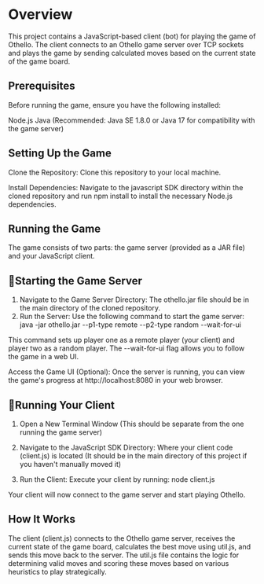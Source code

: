 # Overview
This project contains a JavaScript-based client (bot) for playing the game of Othello. The client connects to an Othello game server over TCP sockets and plays the game by sending calculated moves based on the current state of the game board.

## Prerequisites
Before running the game, ensure you have the following installed:

Node.js
Java (Recommended: Java SE 1.8.0 or Java 17 for compatibility with the game server)

## Setting Up the Game
Clone the Repository: Clone this repository to your local machine.

Install Dependencies: Navigate to the javascript SDK directory within the cloned repository and run npm install to install the necessary Node.js dependencies.

## Running the Game
The game consists of two parts: the game server (provided as a JAR file) and your JavaScript client.

## 🚀Starting the Game Server

1) Navigate to the Game Server Directory: The othello.jar file should be in the main directory of the cloned repository.
2) Run the Server: Use the following command to start the game server: java -jar othello.jar --p1-type remote --p2-type random --wait-for-ui

This command sets up player one as a remote player (your client) and player two as a random player. The --wait-for-ui flag allows you to follow the game in a web UI.

Access the Game UI (Optional): Once the server is running, you can view the game's progress at http://localhost:8080 in your web browser.

## 🚀Running Your Client

1) Open a New Terminal Window (This should be separate from the one running the game server)

2) Navigate to the JavaScript SDK Directory: Where your client code (client.js) is located (It should be in the main directory of this project if you haven't manually moved it)

3) Run the Client: Execute your client by running: node client.js

Your client will now connect to the game server and start playing Othello.

## How It Works

The client (client.js) connects to the Othello game server, receives the current state of the game board, calculates the best move using util.js, and sends this move back to the server. The util.js file contains the logic for determining valid moves and scoring these moves based on various heuristics to play strategically.
